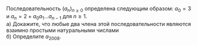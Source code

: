 Последовательность $(a_n )_{n \geq 0}$ определена следующим образом:  $a_0=3$ и $a_n  = 2 + a_0 a_1  \dots  a_{n - 1}$  для  $n \geq 1$.
<br>
а) Докажите, что любые два члена этой последовательности  являются взаимно простыми натуральными числами
<br>
б) Определите  $a_{2008}$.